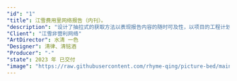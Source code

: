 ```yaml
---
"id": "1"
"title": 江雪费用里网络报告（内刊）。
"description": "设计了抽拉式的获取方法以表现报告内容的随时可及性，以项目的工程计划作为封面，完善了以项目为核心的技术发展体系的设计形象。"
"Client": "江雪非营利网络"
"ArtDirector": 水清 一色
"Designer": 清律、清铭酒
"Producer": "-"
"state": 2023 年 已交付
"image": "https://raw.githubusercontent.com/rhyme-qing/picture-bed/main/outher/202301162153709.png"
---
```

